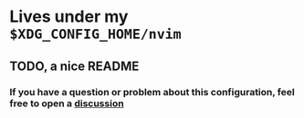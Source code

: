 # Lives under my `$XDG_CONFIG_HOME/nvim`

## TODO, a nice README

### If you have a question or problem about this configuration, feel free to open a [discussion](https://github.com/fitrh/init.nvim/discussions/new)
